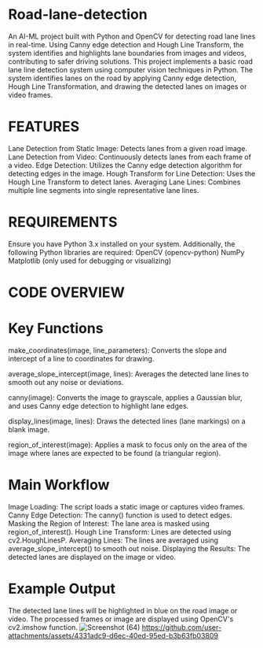 # Road-lane-detection
An AI-ML project built with Python and OpenCV for detecting road lane lines in real-time. Using Canny edge detection and Hough Line Transform, the system identifies and highlights lane boundaries from images and videos, contributing to safer driving solutions.
This project implements a basic road lane line detection system using computer vision techniques in Python. The system identifies lanes on the road by applying Canny edge detection, Hough Line Transformation, and drawing the detected lanes on images or video frames.
# FEATURES
Lane Detection from Static Image: Detects lanes from a given road image.
Lane Detection from Video: Continuously detects lanes from each frame of a video.
Edge Detection: Utilizes the Canny edge detection algorithm for detecting edges in the image.
Hough Transform for Line Detection: Uses the Hough Line Transform to detect lanes.
Averaging Lane Lines: Combines multiple line segments into single representative lane lines.
# REQUIREMENTS
Ensure you have Python 3.x installed on your system. Additionally, the following Python libraries are required:
OpenCV (opencv-python)
NumPy
Matplotlib (only used for debugging or visualizing)
# CODE OVERVIEW
# Key Functions
make_coordinates(image, line_parameters): Converts the slope and intercept of a line to coordinates for drawing.

average_slope_intercept(image, lines): Averages the detected lane lines to smooth out any noise or deviations.

canny(image): Converts the image to grayscale, applies a Gaussian blur, and uses Canny edge detection to highlight lane edges.

display_lines(image, lines): Draws the detected lines (lane markings) on a blank image.

region_of_interest(image): Applies a mask to focus only on the area of the image where lanes are expected to be found (a triangular region).

# Main Workflow
Image Loading: The script loads a static image or captures video frames.
Canny Edge Detection: The canny() function is used to detect edges.
Masking the Region of Interest: The lane area is masked using region_of_interest().
Hough Line Transform: Lines are detected using cv2.HoughLinesP.
Averaging Lines: The lines are averaged using average_slope_intercept() to smooth out noise.
Displaying the Results: The detected lanes are displayed on the image or video.

# Example Output
The detected lane lines will be highlighted in blue on the road image or video. The processed frames or image are displayed using OpenCV's cv2.imshow function.
![Screenshot (64)](https://github.com/user-attachments/assets/00247d5a-4fb3-47f4-8870-73ad1ea6c738)
https://github.com/user-attachments/assets/4331adc9-d6ec-40ed-95ed-b3b63fb03809



